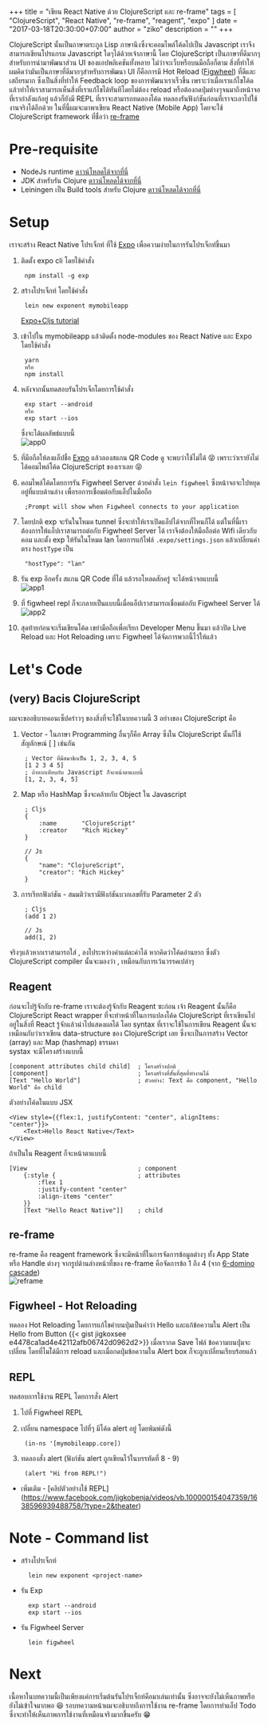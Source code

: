 
+++
title = "เขียน React Native ด้วย ClojureScript และ re-frame"
tags = [
    "ClojureScript",
    "React Native",
    "re-frame",
    "reagent",
    "expo"
]
date = "2017-03-18T20:30:00+07:00"
author = "ziko"
description = ""
+++

ClojureScript นั้นเป็นถาษาตระกูล Lisp ภาษานึงซึ่งจะคอมไพล์โค้ดไปเป็น Javascript เราจึงสามารถเขียนโปรแกรม Javascript ใดๆได้ด้วยเจ้าภาษานี้ โดย ClojureScript เป็นภาษาที่ดีมากๆ สำหรับการนำมาพัฒนาส่วน UI ของแอปพลิเคชันทั้งหลาย ไม่ว่าจะเว็บหรือบนมือถือก็ตาม สิ่งที่ทำให้ผมคิดว่ามันเป็นภาษาที่ดีมากๆสำหรับการพัฒนา UI ก็คือการมี Hot Reload ([Figwheel](https://www.youtube.com/watch?v=j-kj2qwJa_E)) ที่ดีและเสถียรมาก ซึ่งเป็นสิ่งที่ทำให้ Feedback loop ของการพัฒนาเราเร็วขึ้น เพราะว่าเมื่อเราแก้ไขโค้ดแล้วทำให้เราสามารถเห็นสิ่งที่เราแก้ไขได้ทันทีโดยไม่ต้อง reload หรือต้องกดปุ่มต่างๆจนมาถึงหน้าจอที่เรากำลังแก้อยู่ แล้วก็ยังมี REPL ที่เราจะสามารถทดลองโค้ด ทดลองรันฟังก์ชันก่อนที่เราจะเอาไปใช้งานจริงได้อีกด้วย
ในที่นี้ผมจะมาพาเขียน React Native (Mobile App) โดยจะใช้ ClojureScript framework ที่ชื่อว่า [re-frame](https://github.com/Day8/re-frame)


# Pre-requisite
 - NodeJs runtime [ดาวน์โหลดได้จากที่นี่](https://nodejs.org/en/download/)
 - JDK สำหรับรัน Clojure [ดาวน์โหลดได้จากที่นี่](http://www.oracle.com/technetwork/java/javase/downloads/index.html)  
 - Leiningen เป็น Build tools สำหรับ Clojure [ดาวน์โหลดได้จากที่นี่](https://leiningen.org/)  

# Setup
เราจะสร้าง React Native โปรเจ็กท์ ที่ใช้ [Expo](https://docs.expo.io/versions/v15.0.0/index.html) เพื่อความง่ายในการรันโปรเจ็กท์ขึ้นมา  

1. ติดตั้ง expo cli โดยใช้คำสั่ง

        npm install -g exp

1. สร้างโปรเจ็กท์ โดยใช้คำสั่ง

        lein new exponent mymobileapp

    [Expo+Cljs tutorial](https://docs.expo.io/versions/v15.0.0/guides/using-clojurescript.html)  
1. เข้าไปใน mymobileapp แล้วติดตั้ง node-modules ของ React Native และ Expo โดยใช้คำสั่ง

        yarn
        หรือ
        npm install

1. หลังจากนั้นทดสอบรันโปรเจ็กโดยการใช้คำสั่ง

        exp start --android
        หรือ
        exp start --ios
    ซึ่งจะได้ผลลัพธ์แบบนี้  
    ![app0](/img/cljs/app0.png)

1. ที่มือถือให้ลงแอ็ปชื่อ [Expo](https://expo.io/) แล้วลองสแกน QR Code ดู
จะพบว่าใช้ไม่ได้ 😝 เพราะว่าเรายังไม่ได้คอมไพล์โค้ด ClojureScript ของเราเลย 😝  

1. คอมไพล์โค้ดโดยการรัน Figwheel Server ด้วยคำสั่ง `lein figwheel` ซึ่งหน้าจอจะไปหยุดอยู่ที่แบบด้านล่าง เพื่อรอการเชื่อมต่อกับแอ็ปในมือถือ

        ;Prompt will show when Figwheel connects to your application


1. โดยปกติ exp จะรันในโหมด tunnel ซึ่งจะทำให้เราเปิดแอ็ปได้จากที่ไหนก็ได้ แต่ในที่นี้เราต้องการให้แอ็ปเราสามารถต่อกับ Figwheel Server ได้ เราจึงต้องให้มือถือต่อ Wifi เดียวกับคอม และตั้ง exp ให้รันในโหมด lan โดยการแก้ไฟล์ `.expo/settings.json` แล้วเปลี่ยนค่าตรง `hostType` เป็น  

        "hostType": "lan"

1. รัน exp อีกครั้ง สแกน QR Code ที่ได้ แล้วรอโหลดสักครู่ จะได้หน้าจอแบบนี้  
![app1](/img/cljs/app1.png)

1. ที่ figwheel repl ก็จะกลายเป็นแบบนี้เมื่อแอ็ปเราสามารถเชื่อมต่อกับ Figwheel Server ได้  
![app2](/img/cljs/app2.png)
1. สุดท้ายก่อนจะเริ่มเขียนโค้ด เขย่ามือถือเพื่อเรียก Developer Menu ขึ้นมา แล้วปิด Live Reload และ Hot Reloading เพราะ Figwheel ได้จัดการพวกนี้ไว้ให้แล้ว




# Let's Code
## (very) Bacis ClojureScript  
ผมจะขออธิบายคอนเซ็ปคร่าวๆ ของสิ่งที่จะใช้ในบทความนี้ 3 อย่างของ ClojureScript คือ  

1. Vector - ในภาษา Programming อื่นๆก็คือ Array ซึ่งใน ClojureScript นั้นก็ใช้สัญลักษณ์ [ ] เช่นกัน

        ; Vector ที่มีสมาชิกเป็น 1, 2, 3, 4, 5
        [1 2 3 4 5]
        ; ถ้าหากเทียบกับ Javascript ก็จะหน้าตาแบบนี้
        [1, 2, 3, 4, 5]


1. Map หรือ HashMap ซึ่งจะคล้ายกับ Object ใน Javascript  

        ; Cljs
        {
            :name       "ClojureScript"
            :creator    "Rich Hickey"    
        }

        // Js
        {
            "name": "ClojureScript",
            "creator": "Rich Hickey"
        }

1. การเรียกฟังก์ชัน - สมมติว่าเรามีฟังก์ชันบวกเลขที่รับ Parameter 2 ตัว

        ; Cljs
        (add 1 2)

        // Js
        add(1, 2)

จริงๆแล้วหากเราสามารถใส่ , ลงไประหว่างค่าแต่ละค่าได้ หากคิดว่าโค้ดอ่านยาก ซึ่งตัว ClojureScript compiler นั้นจะมองว่า , เหมือนกับการเว้นวรรคเปล่าๆ

## Reagent
ก่อนจะไปรู้จักกับ re-frame เราจะต้องรู้จักกับ Reagent ซะก่อน เจ้า Reagent นั้นก็คือ ClojureScript React wrapper ที่จะทำหน้าที่ในการแปลงโค้ด ClojureScript  ที่เราเขียนไปอยู่ในสิ่งที่ React รู้จักแล้วนำไปแสดงผลได้ โดย syntax ที่เราจะใช้ในการเขียน Reagent นั้นจะเหมือนกับว่าเราเขียน data-structure ของ ClojureScript เลย ซึ่งจะเป็นการสร้าง Vector (array) และ Map (hashmap) ธรรมดา  
systax จะมีโครงสร้างแบบนี้

    [component attributes child child]  ; โครงสร้างปกติ
    [component]                         ; โครงสร้างที่สั้นที่สุดที่ทำงานได้
    [Text "Hello World"]                ; ตัวอย่าง: Text คือ component, "Hello World" คือ child

ตัวอย่างโค้ดในแบบ JSX

    <View style={{flex:1, justifyContent: "center", alignItems: "center"}}>
        <Text>Hello React Native</Text>
    </View>

ถ้าเป็นใน Reagent ก็จะหน้าตาแบบนี้

    [View                               ; component
        {:style {                       ; attributes
            :flex 1
            :justify-content "center"
            :align-items "center"
        }}
        [Text "Hello React Native"]]    ; child


## re-frame
re-frame คือ reagent framework ซึ่งจะมีหน้าที่ในการจัดการข้อมูลต่างๆ ทั้ง App State หรือ  Handle ต่างๆ จากรูปด้านล่างหน้าที่ของ re-frame คือจัดการข้อ 1 ถึง 4 (จาก [6-domino cascade](https://github.com/Day8/re-frame#it-is-a-6-domino-cascade))  
![reframe](/img/cljs/reframe-dominos.png)

## Figwheel - Hot Reloading
ทดลอง Hot Reloading โดยการแก้ไขคำบนปุ่มเป็นคำว่า Hello และแก้ข้อความใน Alert เป็น Hello from Button
{{< gist jigkoxsee e4478ca1ad4e42112afb06742d0962d2>}}
เมื่อเรากด Save ไฟล์ ข้อความบนปุ่มจะเปลี่ยน โดยที่ไมไ่ด้มีการ reload และเมื่อกดปุ่มข้อความใน Alert box ก็จะถูกเปลี่ยนเรียบร้อยแล้ว

## REPL
ทดสอบการใช้งาน REPL โดยการสั่ง Alert  

1. ไปที่ Figwheel REPL  
1. เปลี่ยน namespace ไปที่ๆ มีโค้ด alert อยู่ โดยพิมพ์ดังนี้  

        (in-ns '[mymobileapp.core])

1. ทดลองสั่ง alert  (ฟังก์ชัน alert ถูกเขียนไว้ในบรรทัดที่ 8 - 9)

        (alert "Hi from REPL!")


- เพิ่มเติม - [คลิปตัวอย่างใช้ REPL] (https://www.facebook.com/jigkobenja/videos/vb.100000154047359/1638596939488758/?type=2&theater)


# Note - Command list
- สร้างโปรเจ็กท์

        lein new exponent <project-name>

- รัน Exp

        exp start --android
        exp start --ios

- รัน Figwheel Server

        lein figwheel

# Next
เนื้อหาในบทความนี้เป็นเพียงแค่การเริ่มต้นรันโปรเจ็กท์คือมาเล่นเท่านั้น ซึ่งอาจจะยังไม่เห็นภาพหรือยังไม่เข้าใจมากพอ 😆 รอบทความหน้าผมจะอธิบายถึงการใช้งาน re-frame โดยการทำแอ็ป Todo ซึ่งจะทำให้เห็นภาพการใช้งานที่เหมือนจริงมากขึ้นครับ 😁